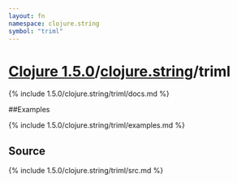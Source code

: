 ```yaml
---
layout: fn
namespace: clojure.string
symbol: "triml"
---
```


# [Clojure 1.5.0](../../)/[clojure.string](../)/triml

{% include 1.5.0/clojure.string/triml/docs.md %}

##Examples

{% include 1.5.0/clojure.string/triml/examples.md %}
## Source
{% include 1.5.0/clojure.string/triml/src.md %}

